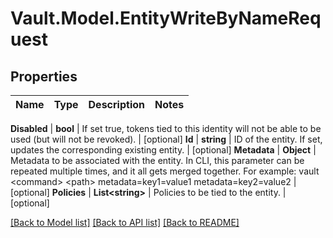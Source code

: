 # Vault.Model.EntityWriteByNameRequest

## Properties

Name | Type | Description | Notes
------------ | ------------- | ------------- | -------------

**Disabled** | **bool** | If set true, tokens tied to this identity will not be able to be used (but will not be revoked). | [optional] **Id** | **string** | ID of the entity. If set, updates the corresponding existing entity. | [optional] **Metadata** | **Object** | Metadata to be associated with the entity. In CLI, this parameter can be repeated multiple times, and it all gets merged together. For example: vault &lt;command&gt; &lt;path&gt; metadata&#x3D;key1&#x3D;value1 metadata&#x3D;key2&#x3D;value2 | [optional] **Policies** | **List&lt;string&gt;** | Policies to be tied to the entity. | [optional] 

[[Back to Model list]](../README.md#documentation-for-models) [[Back to API list]](../README.md#documentation-for-api-endpoints) [[Back to README]](../README.md)


